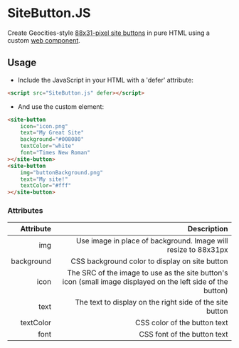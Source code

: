 # SiteButton.JS

Create Geocities-style [88x31-pixel site buttons](https://cyber.dabamos.de/88x31/) in pure HTML using a custom [web component](https://developer.mozilla.org/en-US/docs/Web/Web_Components).

## Usage

-   Include the JavaScript in your HTML with a 'defer' attribute:

```html
<script src="SiteButton.js" defer></script>
```

-   And use the custom element:

```html
<site-button
    icon="icon.png"
    text="My Great Site"
    background="#008080"
    textColor="white"
    font="Times New Roman"
></site-button>
<site-button
    img="buttonBackground.png"
    text="My site!"
    textColor="#fff"
></site-button>
```

### Attributes

|  Attribute |                                                                                                  Description |
| ---------: | -----------------------------------------------------------------------------------------------------------: |
|        img |                                               Use image in place of background. Image will resize to 88x31px |
| background |                                                               CSS background color to display on site button |
|       icon | The SRC of the image to use as the site button's icon (small image displayed on the left side of the button) |
|       text |                                                     The text to display on the right side of the site button |
|  textColor |                                                                                 CSS color of the button text |
|       font |                                                                                  CSS font of the button text |
